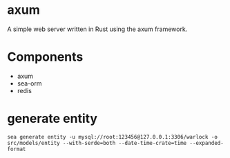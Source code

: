 # axum
A simple web server written in Rust using the axum framework.

# Components
- axum
- sea-orm
- redis 

# generate entity
```shell
sea generate entity -u mysql://root:123456@127.0.0.1:3306/warlock -o src/models/entity --with-serde=both --date-time-crate=time --expanded-format
```
